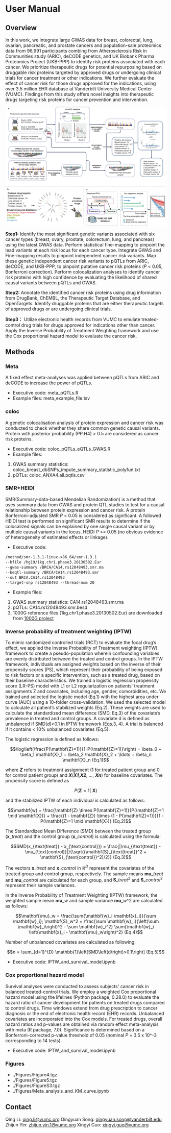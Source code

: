 # User Manual
## Overview
In this work, we integrate large GWAS data for breast, colorectal, lung, ovarian, pancreatic, and prostate cancers and population-sale proteomics data from 96,991 participants combing from Atherosclerosis Risk in Communities study (ARIC), deCODE genetics, and UK Biobank Pharma Proteomics Project (UKB-PPP) to identify risk proteins associated with each cancer. We prioritize therapeutic drugs for potential repurposing based on druggable risk proteins targeted by approved drugs or undergoing clinical trials for cancer treatment or other indications. We further evaluate the effect of cancer risk for those drugs approved for the indications, using over 3.5 million EHR database at Vanderbilt University Medical Center (VUMC). Findings from this study offers novel insights into therapeutic drugs targeting risk proteins for cancer prevention and intervention.

![My Image](Figure1.png)

**Step1:** Identify the most significant genetic variants associated with six cancer types (breast, ovary, prostate, colorectum, lung, and pancreas) using the latest GWAS data. Perform statistical fine-mapping to pinpoint the lead variants at each risk locus for each cancer type. Integrate GWAS and Fine-mapping results to pinpoint independent cancer risk variants. Map these genetic independent cancer risk variants to pQTLs from ARIC, deCODE, and UKB-PPP, to pinpoint putative cancer risk proteins (*P* < 0.05, Bonferroni correction). Perform colocalization analyses to identify cancer risk proteins with high confidence by evaluating the likelihood of shared causal variants between pQTLs and GWAS.

**Step2:** Annotate the identified cancer risk proteins using drug information from DrugBank, ChEMBL, the Therapeutic Target Database, and OpenTargets. Identify druggable proteins that are either therapeutic targets of approved drugs or are undergoing clinical trials.

**Step3：** Utilize electronic health records from VUMC to emulate treated-control drug trials for drugs approved for indications other than cancer. Apply the Inverse Probability of Treatment Weighting framework and use the Cox proportional hazard model to evaluate the cancer risk.

## Methods
### Meta
A fixed effect meta-analyses was applied between pQTLs from ARIC and deCODE to increase the power of pQTLs.
- Executive code: meta_pQTLs.R
- Example files: meta_example_file.tsv

### coloc
A genetic colocalisation analysis of protein expression and cancer risk was conducted to check whether they share common genetic causal variants. Protein with posterior probability (PP.H4) > 0.5 are considered as cancer risk proteins.

- Executive code: coloc_pQTLs_eQTLs_GWAS.R
- Example files:
1) GWAS summary statistics: coloc_breast_dbSNPs_impute_summary_statistic_polyfun.txt
2) pQTLs: coloc_ANXA4.all.pqtls.csv

### SMR+HEIDI
SMR(Summary-data-based Mendelian Randomization) is a method that uses summary data from GWAS and protein QTL studies to test for a causal relationship between protein expression and cancer risk. A protein Bonferroni-adjusted SMR *P* < 0.05 is considered as significant. A followed HEIDI test is performed on significant SMR results to determine if the colocalized signals can be explained by one single causal variant or by multiple causal variants in the locus. HEIDI *P* >= 0.05 (no obvious evidence of heterogeneity of estimated effects or linkage).

- Executive code:
```
/method/smr-1.3.1-linux-x86_64/smr-1.3.1
--bfile /hg19/1kg.chr1.phase3.20130502.Eur
--gwas-summary /BRCA/CA14.rs12048493.smr.ma
--beqtl-summary /BRCA/CA14.rs12048493.smr
--out BRCA.CA14.rs12048493
--target-snp rs12048493 --thread-num 20
```
- Example files:
1) GWAS summary statistics: CA14.rs12048493.smr.ma
2) pQTLs: CA14.rs12048493.smr.besd
3) 1000G reference files (1kg.chr1.phase3.20130502.Eur) are downloaded from [1000G project](https://www.internationalgenome.org/category/genotypes/)

### Inverse probability of treatment weighting (IPTW)
To mimic randomized controlled trials (RCT) to evaluate the focal drug’s effect, we applied the Inverse Probability of Treatment weighting (IPTW) framework to create a pseudo-population wherein confounding variables are evenly distributed between the treated and control groups. In the IPTW framework, individuals are assigned weights based on the inverse of their propensity scores (PS), which represent their probability of being exposed to risk factors or a specific intervention, such as a treated drug, based on their baseline characteristics. We trained a logistic regression propensity score (LR-PS) model with L1 or L2 regularization on patients' treatment assignments Z and covariates, including age, gender, comorbidities, etc. We trained and selected the logistic model (Eq.1) with the highest area under curve (AUC) using a 10-folder cross-validation. We used the selected model to calculate all patient’s stabilized weights (Eq.2). These weights are used to calculate the standardized mean difference (SMD, Eq.3) of the covariate’s prevalence in treated and control groups. A covariate d is defined as unbalanced if SMD(*d*)>0.1 in IPTW framework (Eqs.3, 4). A trial is balanced if it contains < 10% unbalanced covariates (Eq.5).

The logistic regression is defined as follows:
```math
\log\left(\frac{P(\mathbf{Z}=1)}{1-P(\mathbf{Z}=1)}\right) = \beta_0 + \beta_1 \mathbf{X}_1 + \beta_2 \mathbf{X}_2 + \ldots + \beta_n \mathbf{X}_n  (Eq.1)
```
where ***Z*** refers to treatment assignment (1 for treated patient group and 0 for control patient group) and ***X***(***X1***,***X2***, ..., ***Xn***) for baseline covariates. The propensity score is defined as  
```math
P\left(\mathbf{Z}=1|\ \mathbf{X}\right)
```
and the stabilized IPTW of each individual is calculated as follows:
```math
\mathbf{w} = \frac{\mathbf{Z} \times P(\mathbf{Z}=1)}{P(\mathbf{Z}=1 \mid \mathbf{X})} + \frac{(1 - \mathbf{Z}) \times (1 - P(\mathbf{Z}=1))}{1 - P(\mathbf{Z}=1 \mid \mathbf{X})}  (Eq.2)
```
The Standardized Mean Difference (SMD) between the treated group ($\mathbf{x}\_{treat}$) and the control group ($\mathbf{x}\_{control}$) is calculated using the formula:

```math
SMD(x_{\text{treat}} - x_{\text{control}}) = \frac{|\mu_{\text{treat}} - \mu_{\text{control}}|}{\sqrt{(\mathbf{S}_{\text{treat}}^2 + \mathbf{S}_{\text{control}}^2)/2}}  (Eq.3)
```

The vectors $\mathbf{x}\_{treat}$ and $\mathbf{x}\_{control}$ in $\mathbb{R}^D$ represent the covariates of the treated group and control group, respectively. The sample means $\mathbf{mu}\_{treat}$ and $\mathbf{mu}\_{control}$ are calculated for each group, and $\mathbf{S}\_{treat}^2$ and $\mathbf{S}\_{control}^2$ represent their sample variances.

In the Inverse Probability of Treatment Weighting (IPTW) framework, the weighted sample mean $\mathbf{mu}\_w$ and sample variance $\mathbf{mu}\_w\^2$ are calculated as follows:

```math
\mathbf{\mu}_w = \frac{\sum{\mathbf{w}_i \mathbf{x}_i}}{\sum \mathbf{w}_i};

\mathbf{S}_w^2 = \frac{\sum \mathbf{w}_i}{\left(\sum \mathbf{w}_i\right)^2 - \sum \mathbf{w}_i^2} \sum{\mathbf{w}_i \left(\mathbf{x}_i - \mathbf{\mu}_w\right)^2} (Eq.4)
```

Number of unbalanced covariates are calculated as following:
```math
n = \sum_{d=1}^{D} \mathbb{1}\left[SMD\left(d\right)>0.1\right]  (Eq.5)
```

- Executive code: IPTW_and_survival_model.ipynb 
### Cox proportional hazard model
Survival analyses were conducted to assess subjects' cancer risk in balanced treated-control trials. We employ a weighted Cox proportional hazard model using the lifelines (Python package, 0.28.0) to evaluate the hazard ratio of cancer development for patients on treated drugs compared to control drugs. Time windows extend from drug prescription to cancer diagnosis or the end of electronic health record (EHR) records. Unbalanced covariates are incorporated into the Cox models. For treated drugs, overall hazard ratios and p-values are obtained via random effect meta-analysis with meta (R package, 7.0). Significance is determined based on a Bonferroni-corrected p-value threshold of 0.05 (nominal *P* = 3.5 x 10^-3 corresponding to 14 tests).

- Executive code: IPTW_and_survival_model.ipynb 

### Figures
- ./Figures/Figure4.tgz
- ./Figures/Figure5.tgz
- ./Figures/FigureS3.tgz
- ./Figures/Meta_analysis_and_KM_curve.ipynb

## Contact
Qing Li: qing.li@vumc.org
Qingyuan Song: qingyuan.song@vanderbilt.edu
Zhijun Yin: zhijun.yin.1@vumc.org
Xingyi Guo: xingyi.guo@vumc.org
